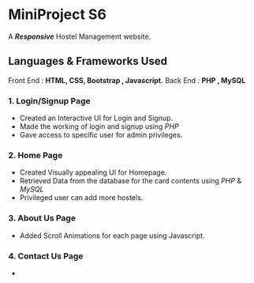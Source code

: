# MiniProject S6
A ***Responsive*** Hostel Management website.

## Languages & Frameworks Used
Front End : **HTML, CSS, Bootstrap , Javascript.**
Back End : **PHP , MySQL**

### 1. Login/Signup Page
  * Created an Interactive UI for Login and Signup.
  * Made the working of login and signup using _PHP_
  * Gave access to specific user for admin privileges.

### 2. Home Page
  * Created Visually appealing UI for Homepage.
  * Retrieved Data from the database for the card contents using _PHP_ & _MySQL_
  * Privileged user can add more hostels.

### 3. About Us Page
  * Added Scroll Animations for each page using Javascript.

### 4. Contact Us Page
  * 

### 
